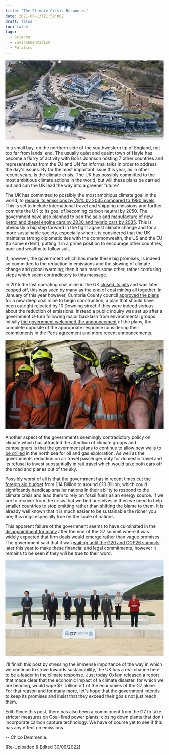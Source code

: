 ```yaml
---
title: "The Climate Crisis Response."
date: 2021-06-13T21:59:00Z
draft: false
toc: false
tags:
  - Science
  - Environmentalism
  - Politics
---
```

![image](images/g7-2.jpg)

In a small bay, on the northern side of the southwestern tip of England, not too far from lands' end. The usually quiet and quaint town of Hayle has become a flurry of activity with Boris Johnson hosting 7 other countries and representatives from the EU and UN for informal talks in order to address the day's issues. By far the most important issue this year, as in other recent years; is the climate crisis. The UK has possibly committed to the most ambitious climate actions in the world, but will these plans be carried out and can the UK lead the way into a greener future?

The UK has committed to possibly the most ambitious climate goal in the world, to [reduce its emissions by 78% by 2035 compared to 1990 levels](https://www.gov.uk/government/news/uk-enshrines-new-target-in-law-to-slash-emissions-by-78-by-2035). This is set to include international travel and shipping emissions and further commits the UK to its goal of becoming carbon neutral by 2050. The government have also planned to [ban the sale and manufacture of new petrol and diesel engine cars by 2030 and hybrid cars by 2035](https://www.gov.uk/government/news/government-takes-historic-step-towards-net-zero-with-end-of-sale-of-new-petrol-and-diesel-cars-by-2030). This is obviously a big step forward in the fight against climate change and for a more sustainable society, especially when it is considered that the UK maintains strong diplomatic ties with the commonwealth, the US and the EU (to some extent), putting it in a prime position to encourage other countries, poor and wealthy to follow suit.

If, however, the government which has made these big promises, is indeed so committed to the reduction in emissions and the slowing of climate change and global warming; then it has made some other, rather confusing steps which seem contradictory to this message.

In 2015 the last operating coal mine in the UK [closed its pits](https://www.bbc.co.uk/news/uk-england-york-north-yorkshire-35803048) and was later capped off, this was seen by many as the end of coal mining all together. In January of this year however, Cumbria County council [approved the plans](https://www.bbc.co.uk/news/uk-england-cumbria-55561852) for a new deep coal mine to begin construction; a plan that should have been outright rejected by 10 Downing street if they were indeed serious about the reduction of emissions. Instead a public inquiry was set up after a government U-turn following major backlash from environmental groups. Initially [the government welcomed the announcement](https://www.bbc.co.uk/news/science-environment-55668507) of the plans, the complete opposite of the appropriate response considering their commitments in the Paris agreement and more recent announcements.

![Kellingly Colliery miners](images/kellingly-colliery.jpg)

Another aspect of the governments seemingly contradictory policy on climate which has attracted the attention of climate groups and campaigners is that [the government plans to continue to allow new wells to be drilled](https://www.theguardian.com/environment/2021/mar/24/uk-government-to-allow-new-north-sea-oil-and-gas-exploration) in the north sea for oil and gas exploration. As well as the governments reduction on air travel passenger duty for domestic travel and its refusal to invest substantially in rail travel which would take both cars off the road and planes out of the sky.

Possibly worst of all is that the government has in recent times [cut the foreign aid budget](https://www.bbc.co.uk/news/uk-politics-57379699) from £14 Billion to around £10 Billion, which could significantly handicap smaller nations in their ability to respond to the climate crisis and lead them to rely on fossil fuels as an energy source. If we are to recover from the crisis that we find ourselves in then we need to help smaller countries to stop emitting rather than shifting the blame to them. It is already well known that it is much easier to be sustainable the richer you are; this rings especially true on the scale of nations.

This apparent failure of the government seems to have culminated in the [disappointment for many](https://www.theguardian.com/world/2021/jun/13/johnsons-g7-after-all-the-hype-what-was-actually-achieved) after the end of the G7 summit where it was widely expected that firm deals would emerge rather than vague promises. The government said that it was [waiting until the G20 and COP26 summits](https://www.theguardian.com/world/2021/jun/13/johnsons-g7-after-all-the-hype-what-was-actually-achieved) later this year to make these financial and legal commitments, however it remains to be seen if they will be true to their word.

![image](images/g7-3.jpg)

I'll finish this post by stressing the immense importance of the way in which we continue to strive towards sustainability, the UK has a real chance here to be a leader in the climate response. Just today Oxfam released a report that made clear that the economic impact of a climate disaster, for which we are heading, would wipe $7 Trillion off of the economies of the G7 alone. For that reason and for many more, let's hope that the government intends to keep its promises and insist that they exceed their goals not just reach them.

Edit: Since this post, there has also been a commitment from the G7 to take stricter measures on Coal-fired power plants; closing down plants that don't incorporate carbon capture technology. We have of course yet to see if this has any effect on emissions.

-- Chico Demmenie.

[Re-Uploaded & Edited 30/09/2022]
